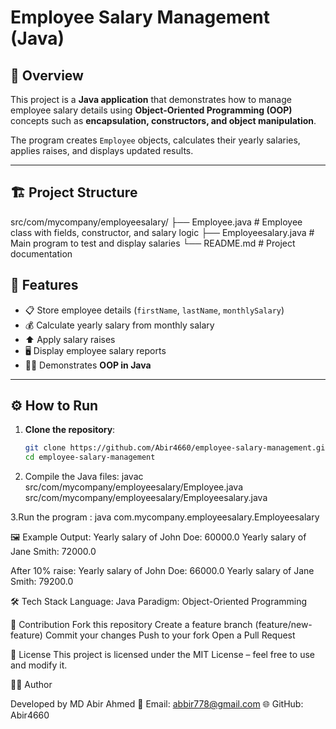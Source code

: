 # Employee Salary Management (Java)

## 📌 Overview
This project is a **Java application** that demonstrates how to manage employee salary details using **Object-Oriented Programming (OOP)** concepts such as **encapsulation, constructors, and object manipulation**.

The program creates `Employee` objects, calculates their yearly salaries, applies raises, and displays updated results.

---

## 🏗️ Project Structure
src/com/mycompany/employeesalary/
├── Employee.java # Employee class with fields, constructor, and salary logic
├── Employeesalary.java # Main program to test and display salaries
└── README.md # Project documentation

## 🚀 Features
- 📋 Store employee details (`firstName`, `lastName`, `monthlySalary`)  
- 💰 Calculate yearly salary from monthly salary  
- ⬆️ Apply salary raises  
- 🖥️ Display employee salary reports  
- 🧑‍💻 Demonstrates **OOP in Java**  

---
## ⚙️ How to Run
1. **Clone the repository**:
   ```bash
   git clone https://github.com/Abir4660/employee-salary-management.git
   cd employee-salary-management


2. Compile the Java files:
javac src/com/mycompany/employeesalary/Employee.java src/com/mycompany/employeesalary/Employeesalary.java


3.Run the program :
java com.mycompany.employeesalary.Employeesalary

🖼️ Example Output:
Yearly salary of John Doe: 60000.0
Yearly salary of Jane Smith: 72000.0

After 10% raise:
Yearly salary of John Doe: 66000.0
Yearly salary of Jane Smith: 79200.0


🛠️ Tech Stack
Language: Java
Paradigm: Object-Oriented Programming

🤝 Contribution
Fork this repository
Create a feature branch (feature/new-feature)
Commit your changes
Push to your fork
Open a Pull Request

📜 License
This project is licensed under the MIT License – feel free to use and modify it.

👨‍💻 Author

Developed by MD Abir Ahmed
📧 Email: abbir778@gmail.com
🌐 GitHub: Abir4660





